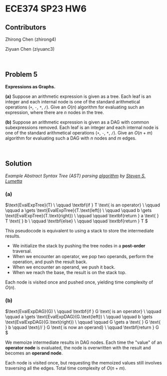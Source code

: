# ECE374 SP23 HW6

## Contributors

Zhirong Chen (zhirong4)

Ziyuan Chen (ziyuanc3)

<br>

## Problem 5

**Expressions as Graphs.**

**(a)** Suppose an arithmetic expression is given as a tree. Each leaf is an integer and each internal node is one of the standard arithmetical operations (`+`, `-`, `*`, `/`). Give an $O(n)$ algorithm for evaluating such an expression, where there are $n$ nodes in the tree.

**(b)** Suppose an arithmetic expression is given as a DAG with common subexpressions removed. Each leaf is an integer and each internal node is
one of the standard arithmetical operations (`+`, `-`, `*`, `/`). Give an $O(n+m)$ algorithm for evaluating such a DAG with $n$ nodes and $m$ edges.

<br>

## Solution

*Example Abstract Syntax Tree (AST) parsing [algorithm](https://github.com/AllenHeartcore/ECE220_ZJUI21fa/blob/master/mp/mp11/ece220_parse.y) by [Steven S. Lumetta](http://lumetta.web.engr.illinois.edu)*

### **(a)**

$\text{EvalExpTree}(T) \\
\qquad \textbf{if } T \text{ is an operator} \\
\qquad \qquad a \gets \text{EvalExpTree}(T.\text{left}) \\
\qquad \qquad b \gets \text{EvalExpTree}(T.\text{right}) \\
\qquad \qquad \textbf{return } a \text{ } T \text{ } b \\
\qquad \textbf{else} \\
\qquad \qquad \textbf{return } T
$

This pseudocode is equivalent to using a stack to store the intermediate results.
- We initialize the stack by pushing the tree nodes in a **post-order** traversal.
- When we encounter an operator, we pop two operands, perform the operation, and push the result back.
- When we encounter an operand, we push it back.
- When we reach the base, the result is on the stack top.

Each node is visited once and pushed once, yielding time complexity of $O(n)$.

### **(b)**

$\text{EvalExpDAG}(G) \\
\qquad \textbf{if } G \text{ is an operator} \\
\qquad \qquad a \gets \text{EvalExpDAG}(G.\text{left}) \\
\qquad \qquad b \gets \text{EvalExpDAG}(G.\text{right}) \\
\qquad \qquad G \gets a \text{ } G \text{ } b \qquad \text{// } G \text{ is now an operand} \\
\qquad \textbf{return } G
$

We memoize intermediate results in DAG nodes. Each time the "value" of an **operator node** is evaluated, the node is overwritten with the result and becomes an **operand node**.

Each node is visited once, but requesting the memoized values still involves traversing all the edges. Total time complexity of $O(n+m)$.
